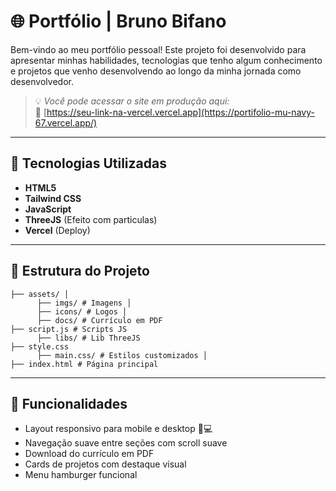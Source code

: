 # 🌐 Portfólio | Bruno Bifano

Bem-vindo ao meu portfólio pessoal! Este projeto foi desenvolvido para apresentar minhas habilidades, tecnologias que tenho algum conhecimento e projetos que venho desenvolvendo ao longo da minha jornada como desenvolvedor.

> 💡 *Você pode acessar o site em produção aqui:*  
> 🔗 [https://seu-link-na-vercel.vercel.app](https://portifolio-mu-navy-67.vercel.app/)

---

## 🚀 Tecnologias Utilizadas

- **HTML5**
- **Tailwind CSS**
- **JavaScript**
- **ThreeJS** (Efeito com particulas)
- **Vercel** (Deploy)
  

---

## 📁 Estrutura do Projeto

```
├── assets/ │
      ├── imgs/ # Imagens │
      ├── icons/ # Logos │
      ├── docs/ # Currículo em PDF
├── script.js # Scripts JS
      ├── libs/ # Lib ThreeJS
├── style.css
      ├── main.css/ # Estilos customizados │
├── index.html # Página principal
```

---

## 📌 Funcionalidades

- Layout responsivo para mobile e desktop 📱💻
- Navegação suave entre seções com scroll suave
- Download do currículo em PDF
- Cards de projetos com destaque visual
- Menu hamburger funcional
